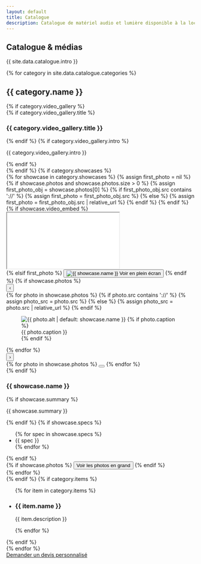 ```yaml
---
layout: default
title: Catalogue
description: Catalogue de matériel audio et lumière disponible à la location.
---
```


<section class="section">
  <div class="container">
    <div class="section-header">
      <h1>Catalogue & médias</h1>
      <p class="muted">{{ site.data.catalogue.intro }}</p>
    </div>
    {% for category in site.data.catalogue.categories %}
    <div class="section-block" id="{{ category.name | slugify }}">
      <h2>{{ category.name }}</h2>
      {% if category.video_gallery %}
      <div class="section-subheader">
        {% if category.video_gallery.title %}<h3>{{ category.video_gallery.title }}</h3>{% endif %}
        {% if category.video_gallery.intro %}<p class="muted">{{ category.video_gallery.intro }}</p>{% endif %}
      </div>
      {% endif %}
      {% if category.showcases %}
      <div class="media-grid">
        {% for showcase in category.showcases %}
        {% assign first_photo = nil %}
        {% if showcase.photos and showcase.photos.size > 0 %}
          {% assign first_photo_obj = showcase.photos[0] %}
          {% if first_photo_obj.src contains '://' %}
            {% assign first_photo = first_photo_obj.src %}
          {% else %}
            {% assign first_photo = first_photo_obj.src | relative_url %}
          {% endif %}
        {% endif %}
        <article class="media-card media-card--modern" id="showcase-{{ showcase.name | slugify }}">
          <div class="media-card__header">
            {% if showcase.video_embed %}
            <div class="media-card__video">
              <div class="media-card__video-inner">
                <iframe
                  title="{{ showcase.name | default: 'Vidéo de démonstration' }}"
                  src="{{ showcase.video_embed }}"
                  loading="lazy"
                  allow="accelerometer; autoplay; clipboard-write; encrypted-media; gyroscope; picture-in-picture; web-share"
                  allowfullscreen
                  referrerpolicy="strict-origin-when-cross-origin"></iframe>
              </div>
            </div>
            {% elsif first_photo %}
            <button class="media-card__visual" type="button" data-fullscreen-src="{{ first_photo }}" data-fullscreen-alt="{{ showcase.name | escape }}">
              <img src="{{ first_photo }}" alt="{{ showcase.name }}">
              <span class="media-card__visual-cta">Voir en plein écran</span>
            </button>
            {% endif %}
            {% if showcase.photos %}
            <div class="media-card__carousel" data-carousel>
              <button class="media-card__nav media-card__nav--prev" type="button" data-carousel-prev aria-label="Photo précédente">‹</button>
              <div class="media-card__viewport">
                {% for photo in showcase.photos %}
                {% if photo.src contains '://' %}
                  {% assign photo_src = photo.src %}
                {% else %}
                  {% assign photo_src = photo.src | relative_url %}
                {% endif %}
                <figure class="media-card__slide{% if forloop.first %} is-active{% endif %}" data-index="{{ forloop.index0 }}">
                  <img src="{{ photo_src }}" alt="{{ photo.alt | default: showcase.name }}">
                  {% if photo.caption %}<figcaption>{{ photo.caption }}</figcaption>{% endif %}
                </figure>
                {% endfor %}
              </div>
              <button class="media-card__nav media-card__nav--next" type="button" data-carousel-next aria-label="Photo suivante">›</button>
              <div class="media-card__indicators">
                {% for photo in showcase.photos %}
                <button type="button" class="media-card__dot{% if forloop.first %} is-active{% endif %}" data-carousel-dot data-index="{{ forloop.index0 }}" aria-label="Aller à la photo {{ forloop.index }}"></button>
                {% endfor %}
              </div>
            </div>
            {% endif %}
          </div>
          <div class="media-card__body">
            <div class="media-card__text">
              <h3>{{ showcase.name }}</h3>
              {% if showcase.summary %}
              <p class="muted">{{ showcase.summary }}</p>
              {% endif %}
              {% if showcase.specs %}
              <ul class="media-card__specs">
                {% for spec in showcase.specs %}
                <li>{{ spec }}</li>
                {% endfor %}
              </ul>
              {% endif %}
            </div>
            <div class="media-card__actions">
              {% if showcase.photos %}
              <button class="button button--outline" type="button"
                      data-action="open-showcase"
                      data-showcase-title="{{ showcase.name | escape }}"
                      data-showcase-summary="{{ showcase.summary | default: "" | escape }}"
                      data-showcase-details="{{ showcase.details | default: "" | jsonify | escape }}"
                      data-showcase-specs="{{ showcase.specs | default: "" | jsonify | escape }}"
                      data-showcase-photos="{{ showcase.photos | jsonify | escape }}">Voir les photos en grand</button>
              {% endif %}
            </div>
          </div>
        </article>
        {% endfor %}
      </div>
      {% endif %}
      {% if category.items %}
      <ul class="cards">
        {% for item in category.items %}
        <li class="card">
          <h3>{{ item.name }}</h3>
          <p class="muted">{{ item.description }}</p>
        </li>
        {% endfor %}
      </ul>
      {% endif %}
    </div>
    {% endfor %}
    <div class="section-actions">
      <a class="button button--primary" href="{{ site.forms.booking_google_form_url }}" target="_blank" rel="noopener">Demander un devis personnalisé</a>
    </div>
  </div>
</section>

<div class="media-modal" data-media-modal hidden>
  <div class="media-modal__backdrop" data-media-close></div>
  <div class="media-modal__dialog" role="dialog" aria-modal="true" aria-labelledby="media-modal-title">
    <button class="media-modal__close" type="button" data-media-close aria-label="Fermer la galerie">&times;</button>
    <h3 id="media-modal-title" data-media-title></h3>
      <div class="media-modal__layout">
        <div class="media-modal__grid" data-media-gallery></div>
        <aside class="media-modal__info">
          <p class="muted media-modal__summary" data-media-summary></p>
          <div class="media-modal__details" data-media-details></div>
          <ul class="media-modal__specs" data-media-specs></ul>
        </aside>
      </div>
  </div>
</div>
